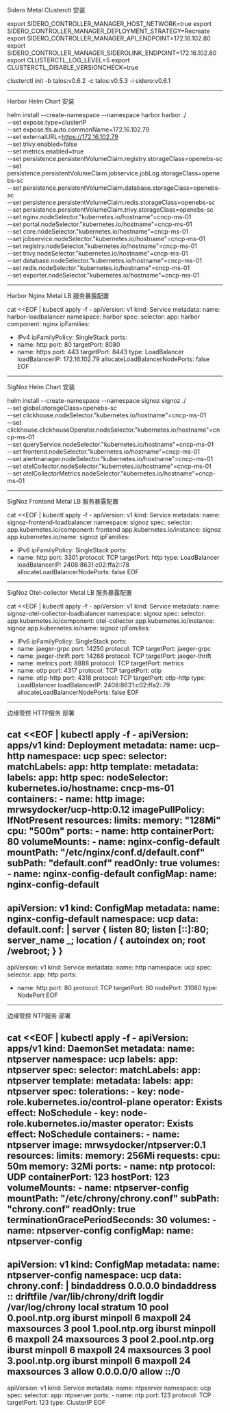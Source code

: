 Sidero Metal Clusterctl 安装

export SIDERO_CONTROLLER_MANAGER_HOST_NETWORK=true
export SIDERO_CONTROLLER_MANAGER_DEPLOYMENT_STRATEGY=Recreate
export SIDERO_CONTROLLER_MANAGER_API_ENDPOINT=172.16.102.80
export SIDERO_CONTROLLER_MANAGER_SIDEROLINK_ENDPOINT=172.16.102.80
export CLUSTERCTL_LOG_LEVEL=5
export CLUSTERCTL_DISABLE_VERSIONCHECK=true

clusterctl init -b talos:v0.6.2 -c talos:v0.5.3 -i sidero:v0.6.1

-----

Harbor Helm Chart 安装

helm install --create-namespace --namespace harbor harbor ./ \
  --set expose.type=clusterIP \
  --set expose.tls.auto.commonName=172.16.102.79 \
  --set externalURL=https://172.16.102.79 \
  --set trivy.enabled=false \
  --set metrics.enabled=true \
  --set persistence.persistentVolumeClaim.registry.storageClass=openebs-sc \
  --set persistence.persistentVolumeClaim.jobservice.jobLog.storageClass=openebs-sc \
  --set persistence.persistentVolumeClaim.database.storageClass=openebs-sc \
  --set persistence.persistentVolumeClaim.redis.storageClass=openebs-sc \
  --set persistence.persistentVolumeClaim.trivy.storageClass=openebs-sc \
  --set nginx.nodeSelector."kubernetes\.io/hostname"=cncp-ms-01 \
  --set portal.nodeSelector."kubernetes\.io/hostname"=cncp-ms-01 \
  --set core.nodeSelector."kubernetes\.io/hostname"=cncp-ms-01 \
  --set jobservice.nodeSelector."kubernetes\.io/hostname"=cncp-ms-01 \
  --set registry.nodeSelector."kubernetes\.io/hostname"=cncp-ms-01\
  --set trivy.nodeSelector."kubernetes\.io/hostname"=cncp-ms-01 \
  --set database.nodeSelector."kubernetes\.io/hostname"=cncp-ms-01 \
  --set redis.nodeSelector."kubernetes\.io/hostname"=cncp-ms-01  \
  --set exporter.nodeSelector."kubernetes\.io/hostname"=cncp-ms-01

-----

Harbor Nginx Metal LB 服务暴露配置

cat <<EOF | kubectl apply -f -
apiVersion: v1
kind: Service
metadata:
  name: harbor-loadbalancer
  namespace: harbor
spec:
  selector:
    app: harbor
    component: nginx
  ipFamilies:
  - IPv4
  ipFamilyPolicy: SingleStack
  ports:
  - name: http
    port: 80
    targetPort: 8080
  - name: https
    port: 443
    targetPort: 8443
  type: LoadBalancer
  loadBalancerIP: 172.16.102.79
  allocateLoadBalancerNodePorts: false
EOF

-----

SigNoz Helm Chart 安装

helm install --create-namespace --namespace signoz signoz ./ \
  --set global.storageClass=openebs-sc \
  --set clickhouse.nodeSelector."kubernetes\.io/hostname"=cncp-ms-01 \
  --set clickhouse.clickhouseOperator.nodeSelector."kubernetes\.io/hostname"=cncp-ms-01 \
  --set queryService.nodeSelector."kubernetes\.io/hostname"=cncp-ms-01 \
  --set frontend.nodeSelector."kubernetes\.io/hostname"=cncp-ms-01 \
  --set alertmanager.nodeSelector."kubernetes\.io/hostname"=cncp-ms-01 \
  --set otelCollector.nodeSelector."kubernetes\.io/hostname"=cncp-ms-01 \
  --set otelCollectorMetrics.nodeSelector."kubernetes\.io/hostname"=cncp-ms-01

-----

SigNoz Frontend Metal LB 服务暴露配置

cat <<EOF | kubectl apply -f -
apiVersion: v1
kind: Service
metadata:
  name: signoz-frontend-loadbalancer
  namespace: signoz
spec:
  selector:
    app.kubernetes.io/component: frontend
    app.kubernetes.io/instance: signoz
    app.kubernetes.io/name: signoz
  ipFamilies:
  - IPv6
  ipFamilyPolicy: SingleStack
  ports:
  - name: http
    port: 3301
    protocol: TCP
    targetPort: http
  type: LoadBalancer
  loadBalancerIP: 2408:8631:c02:ffa2::78
  allocateLoadBalancerNodePorts: false
EOF

-----

SigNoz Otel-collector Metal LB 服务暴露配置

cat <<EOF | kubectl apply -f -
apiVersion: v1
kind: Service
metadata:
  name: signoz-otel-collector-loadbalancer
  namespace: signoz
spec:
  selector:
    app.kubernetes.io/component: otel-collector
    app.kubernetes.io/instance: signoz
    app.kubernetes.io/name: signoz
  ipFamilies:
  - IPv6
  ipFamilyPolicy: SingleStack
  ports:
  - name: jaeger-grpc
    port: 14250
    protocol: TCP
    targetPort: jaeger-grpc
  - name: jaeger-thrift
    port: 14268
    protocol: TCP
    targetPort: jaeger-thrift
  - name: metrics
    port: 8888
    protocol: TCP
    targetPort: metrics
  - name: otlp
    port: 4317
    protocol: TCP
    targetPort: otlp
  - name: otlp-http
    port: 4318
    protocol: TCP
    targetPort: otlp-http
  type: LoadBalancer
  loadBalancerIP: 2408:8631:c02:ffa2::79
  allocateLoadBalancerNodePorts: false
EOF

---

边缘管控 HTTP服务 部署

cat <<EOF | kubectl apply -f -
apiVersion: apps/v1
kind: Deployment
metadata:
  name: ucp-http
  namespace: ucp
spec:
  selector:
    matchLabels:
      app: http
  template:
    metadata:
      labels:
        app: http
    spec:
      nodeSelector:
        kubernetes.io/hostname: cncp-ms-01
      containers:
        - name: http
          image: mrwsydocker/ucp-http:0.12
          imagePullPolicy: IfNotPresent
          resources:
            limits:
              memory: "128Mi"
              cpu: "500m"
          ports:
            - name: http
              containerPort: 80
          volumeMounts:
            - name: nginx-config-default
              mountPath: "/etc/nginx/conf.d/default.conf"
              subPath: "default.conf"
              readOnly: true
      volumes:
        - name: nginx-config-default
          configMap:
            name: nginx-config-default
---
apiVersion: v1
kind: ConfigMap
metadata:
  name: nginx-config-default
  namespace: ucp
data:
  default.conf: |
    server {
      listen 80;
      listen [::]:80;
      server_name _;
      location / {
        autoindex on;
        root /webroot;
      }
    }
---
apiVersion: v1
kind: Service
metadata:
  name: http
  namespace: ucp
spec:
  selector:
    app: http
  ports:
  - name: http
    port: 80
    protocol: TCP
    targetPort: 80
    nodePort: 31080
  type: NodePort 
EOF

-----

边缘管控 NTP服务 部署

cat <<EOF | kubectl apply -f -
apiVersion: apps/v1
kind: DaemonSet
metadata:
  name: ntpserver
  namespace: ucp
  labels:
    app: ntpserver
spec:
  selector:
    matchLabels:
      app: ntpserver
  template:
    metadata:
      labels:
        app: ntpserver
    spec:
      tolerations:
        - key: node-role.kubernetes.io/control-plane
          operator: Exists
          effect: NoSchedule
        - key: node-role.kubernetes.io/master
          operator: Exists
          effect: NoSchedule
      containers:
        - name: ntpserver
          image: mrwsydocker/ntpserver:0.1
          resources:
            limits:
              memory: 256Mi
            requests:
              cpu: 50m
              memory: 32Mi
          ports:
            - name: ntp
              protocol: UDP
              containerPort: 123
              hostPort: 123
          volumeMounts:
            - name: ntpserver-config
              mountPath: "/etc/chrony/chrony.conf"
              subPath: "chrony.conf"
              readOnly: true
      terminationGracePeriodSeconds: 30
      volumes:
        - name: ntpserver-config
          configMap:
            name: ntpserver-config
---
apiVersion: v1
kind: ConfigMap
metadata:
  name: ntpserver-config
  namespace: ucp
data:
  chrony.conf: |
    bindaddress 0.0.0.0
    bindaddress ::
    driftfile /var/lib/chrony/drift
    logdir /var/log/chrony
    local stratum 10
    pool 0.pool.ntp.org iburst minpoll 6 maxpoll 24 maxsources 3
    pool 1.pool.ntp.org iburst minpoll 6 maxpoll 24 maxsources 3
    pool 2.pool.ntp.org iburst minpoll 6 maxpoll 24 maxsources 3
    pool 3.pool.ntp.org iburst minpoll 6 maxpoll 24 maxsources 3
    allow 0.0.0.0/0
    allow ::/0
---
apiVersion: v1
kind: Service
metadata:
  name: ntpserver
  namespace: ucp
spec:
  selector:
    app: ntpserver
  ports:
    - name: ntp
      port: 123
      protocol: TCP
      targetPort: 123
  type: ClusterIP
EOF